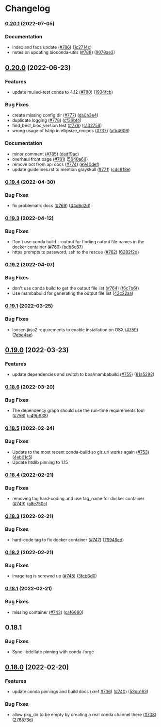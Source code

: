 # Changelog

### [0.20.1](https://www.github.com/bioconda/bioconda-utils/compare/v0.20.0...v0.20.1) (2022-07-05)


### Documentation

* index and faqs update ([#786](https://www.github.com/bioconda/bioconda-utils/issues/786)) ([1c2714c](https://www.github.com/bioconda/bioconda-utils/commit/1c2714ca1174ae715af85504784eac54f974bbb2))
* notes on updating bioconda-utils ([#788](https://www.github.com/bioconda/bioconda-utils/issues/788)) ([9078ae3](https://www.github.com/bioconda/bioconda-utils/commit/9078ae38ddec83e5afe908cd67cd5cf0fa2f960b))

## [0.20.0](https://www.github.com/bioconda/bioconda-utils/compare/v0.19.4...v0.20.0) (2022-06-23)


### Features

* update mulled-test conda to 4.12 ([#780](https://www.github.com/bioconda/bioconda-utils/issues/780)) ([1934fcb](https://www.github.com/bioconda/bioconda-utils/commit/1934fcb8259b9d33b885b3c9031938f67ac4d1b9))


### Bug Fixes

* create missing config dir ([#777](https://www.github.com/bioconda/bioconda-utils/issues/777)) ([da0a3e4](https://www.github.com/bioconda/bioconda-utils/commit/da0a3e419b765f50f18fd1d6fce58dd2b83e85f1))
* duplicate logging ([#778](https://www.github.com/bioconda/bioconda-utils/issues/778)) ([cf36bf4](https://www.github.com/bioconda/bioconda-utils/commit/cf36bf4e1b097bdefc59aee316e32e7853ba9f18))
* find_best_bioc_version test ([#779](https://www.github.com/bioconda/bioconda-utils/issues/779)) ([c132758](https://www.github.com/bioconda/bioconda-utils/commit/c132758bf9bf43e5ef12636108b8c339652863dd))
* wrong usage of lstrip in ellipsize_recipes ([#737](https://www.github.com/bioconda/bioconda-utils/issues/737)) ([afb4006](https://www.github.com/bioconda/bioconda-utils/commit/afb4006310dc668ba1f14101cceb45bebb054efb))


### Documentation

* minor comment ([#785](https://www.github.com/bioconda/bioconda-utils/issues/785)) ([dadf9ac](https://www.github.com/bioconda/bioconda-utils/commit/dadf9ac2e1ed1339c638ad73210f464c49093a45))
* overhaul front page ([#781](https://www.github.com/bioconda/bioconda-utils/issues/781)) ([5640a66](https://www.github.com/bioconda/bioconda-utils/commit/5640a660f714ca8dd29f4c0e62270519eeaacf25))
* remove bot from api docs ([#774](https://www.github.com/bioconda/bioconda-utils/issues/774)) ([e940def](https://www.github.com/bioconda/bioconda-utils/commit/e940defb21d8fcf997792c1538e063f7d3b69a49))
* update guidelines.rst to mention grayskull ([#771](https://www.github.com/bioconda/bioconda-utils/issues/771)) ([cdc818e](https://www.github.com/bioconda/bioconda-utils/commit/cdc818e509fe71d9fd5158e6b5397121a9a9a0fc))

### [0.19.4](https://www.github.com/bioconda/bioconda-utils/compare/v0.19.3...v0.19.4) (2022-04-30)


### Bug Fixes

* fix problematic docs ([#769](https://www.github.com/bioconda/bioconda-utils/issues/769)) ([44d6d2d](https://www.github.com/bioconda/bioconda-utils/commit/44d6d2d36df13b450684668bc86ce2a85f44a63a))

### [0.19.3](https://www.github.com/bioconda/bioconda-utils/compare/v0.19.2...v0.19.3) (2022-04-12)


### Bug Fixes

* Don't use conda build --output for finding output file names in the docker container ([#766](https://www.github.com/bioconda/bioconda-utils/issues/766)) ([bdb6c67](https://www.github.com/bioconda/bioconda-utils/commit/bdb6c672f1f2ddd5c423e2448f74cb49283daf86))
* https prompts to password, ssh to the rescue ([#762](https://www.github.com/bioconda/bioconda-utils/issues/762)) ([6282f2d](https://www.github.com/bioconda/bioconda-utils/commit/6282f2dc2a2ef5c8f0929674a1bcf397af13ca53))

### [0.19.2](https://www.github.com/bioconda/bioconda-utils/compare/v0.19.1...v0.19.2) (2022-04-07)


### Bug Fixes

* don't use conda build to get the output file list ([#764](https://www.github.com/bioconda/bioconda-utils/issues/764)) ([f6c7b6f](https://www.github.com/bioconda/bioconda-utils/commit/f6c7b6f2e469bfa6c12e072b3b2f1aa7efa0cc72))
* Use mambabuild for generating the output file list ([43c22aa](https://www.github.com/bioconda/bioconda-utils/commit/43c22aa5c970b3627c0815d50190d51e5aa161e0))

### [0.19.1](https://www.github.com/bioconda/bioconda-utils/compare/v0.19.0...v0.19.1) (2022-03-25)


### Bug Fixes

* loosen jinja2 requirements to enable installation on OSX ([#759](https://www.github.com/bioconda/bioconda-utils/issues/759)) ([7ebe4ae](https://www.github.com/bioconda/bioconda-utils/commit/7ebe4aec07ba0577c9b7726255f09866880b698c))

## [0.19.0](https://www.github.com/bioconda/bioconda-utils/compare/v0.18.6...v0.19.0) (2022-03-23)


### Features

* update dependencies and switch to boa/mambabuild ([#755](https://www.github.com/bioconda/bioconda-utils/issues/755)) ([81a5292](https://www.github.com/bioconda/bioconda-utils/commit/81a529263e8f51f279b6f48d212b4720a7ed3b73))

### [0.18.6](https://www.github.com/bioconda/bioconda-utils/compare/v0.18.5...v0.18.6) (2022-03-20)


### Bug Fixes

* The dependency graph should use the run-time requirements too! ([#756](https://www.github.com/bioconda/bioconda-utils/issues/756)) ([c49b638](https://www.github.com/bioconda/bioconda-utils/commit/c49b6384356f525b4f93a668fc9cd198004ce1bc))

### [0.18.5](https://www.github.com/bioconda/bioconda-utils/compare/v0.18.4...v0.18.5) (2022-02-24)


### Bug Fixes

* Update to the most recent conda-build so git_url works again ([#753](https://www.github.com/bioconda/bioconda-utils/issues/753)) ([4eb01c5](https://www.github.com/bioconda/bioconda-utils/commit/4eb01c569999e1bdafb02ebbd7a3677910da0596))
* Update htslib pinning to 1.15

### [0.18.4](https://www.github.com/bioconda/bioconda-utils/compare/v0.18.3...v0.18.4) (2022-02-21)


### Bug Fixes

* removing tag hard-coding and use tag_name for docker container ([#749](https://www.github.com/bioconda/bioconda-utils/issues/749)) ([a8e750c](https://www.github.com/bioconda/bioconda-utils/commit/a8e750c72a70e63f26f6ed2cb83f1cc9478338d9))

### [0.18.3](https://www.github.com/bioconda/bioconda-utils/compare/v0.18.2...v0.18.3) (2022-02-21)


### Bug Fixes

* hard-code tag to fix docker container ([#747](https://www.github.com/bioconda/bioconda-utils/issues/747)) ([79946cd](https://www.github.com/bioconda/bioconda-utils/commit/79946cdba71fabac40eae60c1f513c878c85d71b))

### [0.18.2](https://www.github.com/bioconda/bioconda-utils/compare/v0.18.1...v0.18.2) (2022-02-21)


### Bug Fixes

* image tag is screwed up ([#745](https://www.github.com/bioconda/bioconda-utils/issues/745)) ([3feb6d0](https://www.github.com/bioconda/bioconda-utils/commit/3feb6d01d6eeb606b77a5eb74b1f2240c5f48fa7))

### [0.18.1](https://www.github.com/bioconda/bioconda-utils/compare/v0.18.0...v0.18.1) (2022-02-21)


### Bug Fixes

* missing container ([#743](https://www.github.com/bioconda/bioconda-utils/issues/743)) ([caf6680](https://www.github.com/bioconda/bioconda-utils/commit/caf6680b5caa4443c80074561d96ff2ac3e072b3))

## 0.18.1

### Bug Fixes

* Sync libdeflate pinning with conda-forge

## [0.18.0](https://www.github.com/bioconda/bioconda-utils/compare/v0.17.10...v0.18.0) (2022-02-20)


### Features

* update conda pinnings and build docs (xref [#736](https://www.github.com/bioconda/bioconda-utils/issues/736)) ([#740](https://www.github.com/bioconda/bioconda-utils/issues/740)) ([53db163](https://www.github.com/bioconda/bioconda-utils/commit/53db1631cdc197922c8b5dd4d038420f4ac0b3c0))


### Bug Fixes

* allow pkg_dir to be empty by creating a real conda channel there ([#738](https://www.github.com/bioconda/bioconda-utils/issues/738)) ([276873d](https://www.github.com/bioconda/bioconda-utils/commit/276873d81a1edd2e7e492cbfc83d0184eee70d07))
